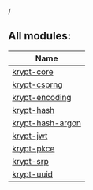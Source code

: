 /

## All modules:

| Name |
|---|
| [krypt-core](krypt-core/index.md) |  |
| [krypt-csprng](krypt-csprng/index.md) |  |
| [krypt-encoding](krypt-encoding/index.md) |  |
| [krypt-hash](krypt-hash/index.md) |  |
| [krypt-hash-argon](krypt-hash-argon/index.md) |  |
| [krypt-jwt](krypt-jwt/index.md) |  |
| [krypt-pkce](krypt-pkce/index.md) |  |
| [krypt-srp](krypt-srp/index.md) |  |
| [krypt-uuid](krypt-uuid/index.md) |  |
